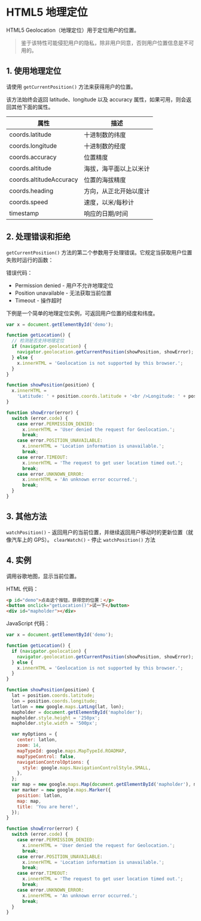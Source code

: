 # HTML5 地理定位

HTML5 Geolocation（地理定位）用于定位用户的位置。

> 鉴于该特性可能侵犯用户的隐私，除非用户同意，否则用户位置信息是不可用的。

## 1. 使用地理定位

请使用 `getCurrentPosition()` 方法来获得用户的位置。

该方法始终会返回 latitude、longitude 以及 accuracy 属性，如果可用，则会返回其他下面的属性。

| 属性                    | 描述                   |
| ----------------------- | ---------------------- |
| coords.latitude         | 十进制数的纬度         |
| coords.longitude        | 十进制数的经度         |
| coords.accuracy         | 位置精度               |
| coords.altitude         | 海拔，海平面以上以米计 |
| coords.altitudeAccuracy | 位置的海拔精度         |
| coords.heading          | 方向，从正北开始以度计 |
| coords.speed            | 速度，以米/每秒计      |
| timestamp               | 响应的日期/时间        |

## 2. 处理错误和拒绝

`getCurrentPosition()` 方法的第二个参数用于处理错误。它规定当获取用户位置失败时运行的函数：

错误代码：

- Permission denied - 用户不允许地理定位
- Position unavailable - 无法获取当前位置
- Timeout - 操作超时

下例是一个简单的地理定位实例，可返回用户位置的经度和纬度。

```js
var x = document.getElementById('demo');

function getLocation() {
  // 检测是否支持地理定位
  if (navigator.geolocation) {
    navigator.geolocation.getCurrentPosition(showPosition, showError);
  } else {
    x.innerHTML = 'Geolocation is not supported by this browser.';
  }
}

function showPosition(position) {
  x.innerHTML =
    'Latitude: ' + position.coords.latitude + '<br />Longitude: ' + position.coords.longitude;
}

function showError(error) {
  switch (error.code) {
    case error.PERMISSION_DENIED:
      x.innerHTML = 'User denied the request for Geolocation.';
      break;
    case error.POSITION_UNAVAILABLE:
      x.innerHTML = 'Location information is unavailable.';
      break;
    case error.TIMEOUT:
      x.innerHTML = 'The request to get user location timed out.';
      break;
    case error.UNKNOWN_ERROR:
      x.innerHTML = 'An unknown error occurred.';
      break;
  }
}
```

## 3. 其他方法

`watchPosition()` - 返回用户的当前位置，并继续返回用户移动时的更新位置（就像汽车上的 GPS）。
`clearWatch()` - 停止 `watchPosition()` 方法

## 4. 实例

调用谷歌地图，显示当前位置。

HTML 代码：

```html
<p id="demo">点击这个按钮，获得您的位置：</p>
<button onclick="getLocation()">试一下</button>
<div id="mapholder"></div>
```

JavaScript 代码：

```js
var x = document.getElementById('demo');

function getLocation() {
  if (navigator.geolocation) {
    navigator.geolocation.getCurrentPosition(showPosition, showError);
  } else {
    x.innerHTML = 'Geolocation is not supported by this browser.';
  }
}

function showPosition(position) {
  lat = position.coords.latitude;
  lon = position.coords.longitude;
  latlon = new google.maps.LatLng(lat, lon);
  mapholder = document.getElementById('mapholder');
  mapholder.style.height = '250px';
  mapholder.style.width = '500px';

  var myOptions = {
    center: latlon,
    zoom: 14,
    mapTypeId: google.maps.MapTypeId.ROADMAP,
    mapTypeControl: false,
    navigationControlOptions: {
      style: google.maps.NavigationControlStyle.SMALL,
    },
  };
  var map = new google.maps.Map(document.getElementById('mapholder'), myOptions);
  var marker = new google.maps.Marker({
    position: latlon,
    map: map,
    title: 'You are here!',
  });
}

function showError(error) {
  switch (error.code) {
    case error.PERMISSION_DENIED:
      x.innerHTML = 'User denied the request for Geolocation.';
      break;
    case error.POSITION_UNAVAILABLE:
      x.innerHTML = 'Location information is unavailable.';
      break;
    case error.TIMEOUT:
      x.innerHTML = 'The request to get user location timed out.';
      break;
    case error.UNKNOWN_ERROR:
      x.innerHTML = 'An unknown error occurred.';
      break;
  }
}
```
